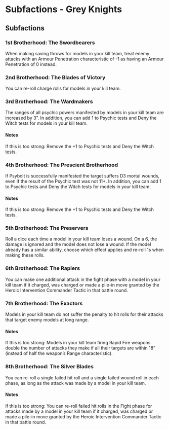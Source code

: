 # Subfactions - Grey Knights

## Subfactions

### 1st Brotherhood: The Swordbearers

When making saving throws for models in your kill team, treat enemy attacks with an Armour Penetration characteristic of -1 as having an Armour Penetration of 0 instead.

### 2nd Brotherhood: The Blades of Victory

You can re-roll charge rolls for models in your kill team.

### 3rd Brotherhood: The Wardmakers

The ranges of all psychic powers manifested by models in your kill team are increased by 3”. In addition, you can add 1 to Psychic tests and Deny the Witch tests for models in your kill team.

#### Notes

If this is too strong: Remove the +1 to Psychic tests and Deny the Witch tests.

### 4th Brotherhood: The Prescient Brotherhood
If Psybolt is successfully manifested the target suffers D3 mortal wounds, even if the result of the Psychic test was not 11+. In addition, you can add 1 to Psychic tests and Deny the Witch tests for models in your kill team.

#### Notes

If this is too strong: Remove the +1 to Psychic tests and Deny the Witch tests.

### 5th Brotherhood: The Preservers

Roll a dice each time a model in your kill team loses a wound. On a 6, the damage is ignored and the model does not lose a wound. If the model already has a similar ability, choose which effect applies and re-roll 1s when making these rolls.

### 6th Brotherhood: The Rapiers

You can make one additional attack in the fight phase with a model in your kill team if it charged, was charged or made a pile-in move granted by the Heroic Intervention Commander Tactic in that battle round.

### 7th Brotherhood: The Exactors
Models in your kill team do not suffer the penalty to hit rolls for their attacks that target enemy models at long range.

#### Notes

If this is too strong: Models in your kill team firing Rapid Fire weapons double the number of attacks they make if all their targets are within 18” (instead of half the weapon’s Range characteristic).

### 8th Brotherhood: The Silver Blades
You can re-roll a single failed hit roll and a single failed wound roll in each phase, as long as the attack was made by a model in your kill team.

#### Notes

If this is too strong: You can re-roll failed hit rolls in the Fight phase for attacks made by a model in your kill team if it charged, was charged or made a pile-in move granted by the Heroic Intervention Commander Tactic in that battle round.
